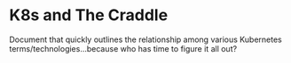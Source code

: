 # K8s and The Craddle
Document that quickly outlines the relationship among various Kubernetes terms/technologies...because who has time to figure it all out?
